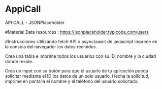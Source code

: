 # AppiCall
API CALL - JSONPlaceholder

#Material
Data resources : https://jsonplaceholder.typicode.com/users


#Instrucciones
Utilizando fetch API o async/await de javascript imprime en la consola del navegador los datos recibidos.

Crea una tabla e imprime todos los usuarios con su ID, nombre y la ciudad donde reside.

Crea un input con su botón para que el usuario de tu aplicación pueda solicitar mediante el ID los datos de un solo usuario. Hecha la solicitud, imprime en pantalla el nombre y el teléfono del usuario solicitado.
